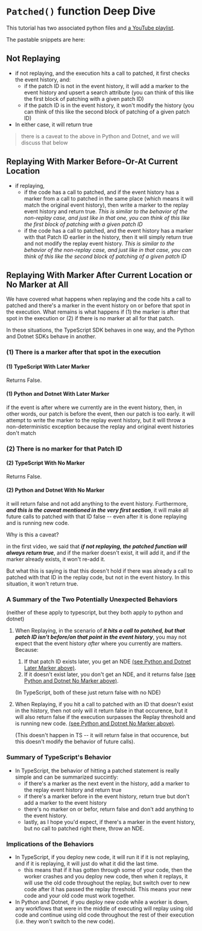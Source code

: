 # `Patched()` function Deep Dive

This tutorial has two associated python files and
[a YouTube playlist](https://www.youtube.com/playlist?list=PLytZkHFJwKUdfxFQnuo0Fson0QM0VL9hL).

The pastable snippets are here:

## Not Replaying

- if not replaying, and the execution hits a call to patched,
  it first checks the event history, and:
  - if the patch ID is not in the event history,
    it will add a marker to the
    event history and upsert a search attribute
    (you can think of this like the first block of patching with
    a given patch ID)
  - if the patch ID is in the event history,
    it won't modify the history
    (you can think of this like the second
    block of patching of a given patch ID)
- In either case, it will return true

> there is a caveat to the above in Python and Dotnet, and
> we will discuss that below

## Replaying With Marker Before-Or-At Current Location

- if replaying,
  - if the code has a call to patched, and if the event history
    has a marker from a call to patched in the same place (which means it
    will match the original event history), then
    write a marker to the replay event history and return true.
    *This is similar to the behavior of the non-replay case, and
    just like in that one, you can think of this like the first block of patching with
    a given patch ID*
  - if the code has a call to patched, and the event history
    has a marker with that Patch ID earlier in the history,
    then it will simply return true and not modify the
    replay event history.
    *This is similar to the behavior of the non-replay case, and just
    like in that case, you can think of this like the second
    block of patching of a given patch ID*

## Replaying With Marker After Current Location or No Marker at All

We have covered what happens when replaying and the code
hits a call to patched and there's a marker in the event
history on or before that spot in the execution. What remains
is what happens if (1) the marker is after that spot in the
execution or (2) if there is no marker at all for that patch.

In these situations, the TypeScript SDK behaves in one way,
and the Python and Dotnet SDKs behave in another.

### (1) There is a marker after that spot in the execution

#### (1) TypeScript With Later Marker

Returns False.

#### (1) Python and Dotnet With Later Marker

if the event is after where we currently are
in the event history, then, in other words,
our patch is before the
event, then our patch is too early. it will
attempt to write the marker to the replay event
history, but it will throw a non-deterministic
exception because the replay and original event
histories don't match

### (2) There is no marker for that Patch ID

#### (2) TypeScript With No Marker

Returns False.

#### (2) Python and Dotnet With No Marker

it will return false and not add anything to
the event history. Furthermore, ***and this is the
caveat mentioned in the very first section***, it will make all future calls to patched
with that ID false -- even after it is done replaying
and is running new code.

Why is this a caveat?

in the first video, we said that ***if not replaying,
the patched function will always return true***, and if
the marker doesn't exist, it will add it, and if
the marker already exists, it won't re-add it.

But what this
is saying is that this doesn't hold if there was already
a call to patched with that ID in the replay code, but not
in the event history. In this situation, it won't return
true.

### A Summary of the Two Potentially Unexpected Behaviors

(neither of these apply to typescript, but they both apply
to python and dotnet)

1. When Replaying, in the scenario of ***it hits a call to
   patched, but that patch ID isn't before/on that point in
   the event history***, you may not expect that
   the event history *after* where you currently
   are matters. Because:
   1. If that patch ID exists later, you get an NDE [(see Python and Dotnet Later Marker above)](#1-python-and-dotnet-with-later-marker).
   2. If it doesn't exist later, you don't get an NDE, and
      it returns false
      [(see Python and Dotnet No Marker above)](#2-python-and-dotnet-with-no-marker).

   (In TypeScript, both of these just return false with no NDE)
2. When Replaying, if you hit a call to patched with an ID that
   doesn't exist in the history, then not only will it return
   false in that occurence, but it will also return false if
   the execution surpasses the Replay threshold and is running new code.
   [(see Python and Dotnet No Marker above)](#2-python-and-dotnet-with-no-marker).

   (This doesn't happen in TS -- it will
   return false in that occurence, but this doesn't modify the behavior
   of future calls).

### Summary of TypeScript's Behavior

- In TypeScript, the behavior of hitting a patched statement is really simple and can be summarized
  succintly:
  - if there's a marker
    as the next event in the history, add a marker to the replay
    event history and return true
  - if there's a marker before in the event history, return true
    but don't add a marker to the event history
  - there's no marker on or befor, return false and don't add
    anything to the event history.
  - lastly, as I hope you'd expect, if there's a marker in the event history,
    but no call to patched right there, throw an NDE.

### Implications of the Behaviors

- In TypeScript, if you deploy new code, it will run it if it is
  not replaying, and if it is replaying, it will just do what
  it did the last time.
  - this means that if it has gotten through some of your code, then
    the worker crashes and you deploy new code, then when it replays,
    it will use the old code throughout the replay, but switch over
    to new code after it has passed the replay threshold. This means
    your new code and your old code must work together.
- In Python and Dotnet, if you deploy new code while a worker is down,
  any workflows that were in the middle of executing will replay
  using old code and continue using old code throughout the rest of
  their execution (i.e. they won't switch to the new code).
